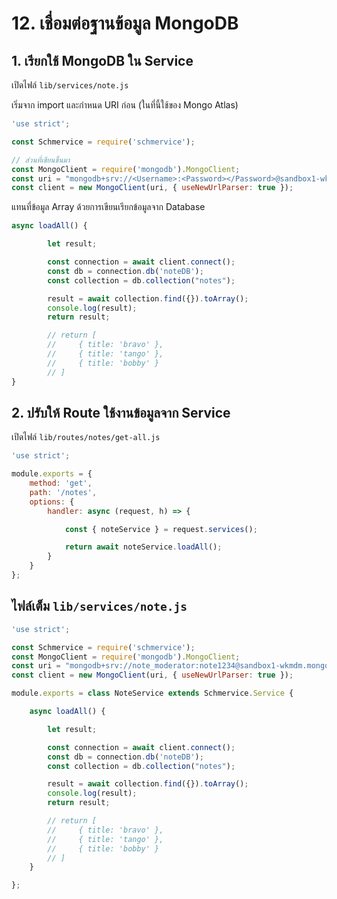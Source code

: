 # 12. เชื่อมต่อฐานข้อมูล MongoDB

## 1. เรียกใช้ MongoDB ใน Service

เปิดไฟล์ `lib/services/note.js`

เริ่มจาก import และกำหนด URI ก่อน (ในที่นี้ใช้ของ Mongo Atlas)

```js
'use strict';

const Schmervice = require('schmervice');

// ส่วนที่เขียนขึ้นมา
const MongoClient = require('mongodb').MongoClient;
const uri = "mongodb+srv://<Username>:<Password></Password>@sandbox1-wkmdm.mongodb.net/noteDB?retryWrites=true&w=majority";
const client = new MongoClient(uri, { useNewUrlParser: true });
```

แทนที่ข้อมูล Array ด้วยการเขียนเรียกข้อมูลจาก Database

```js
async loadAll() {

        let result;

        const connection = await client.connect();
        const db = connection.db('noteDB');
        const collection = db.collection("notes");

        result = await collection.find({}).toArray();
        console.log(result);
        return result;

        // return [
        //     { title: 'bravo' },
        //     { title: 'tango' },
        //     { title: 'bobby' }
        // ]
}
```

## 2. ปรับให้ Route ใช้งานข้อมูลจาก Service 

เปิดไฟล์ `lib/routes/notes/get-all.js`

```js
'use strict';

module.exports = {
    method: 'get',
    path: '/notes',
    options: {
        handler: async (request, h) => {

            const { noteService } = request.services();

            return await noteService.loadAll();
        }
    }
};
```

## ไฟล์เต็ม `lib/services/note.js`

```js
'use strict';

const Schmervice = require('schmervice');
const MongoClient = require('mongodb').MongoClient;
const uri = "mongodb+srv://note_moderator:note1234@sandbox1-wkmdm.mongodb.net/noteDB?retryWrites=true&w=majority";
const client = new MongoClient(uri, { useNewUrlParser: true });

module.exports = class NoteService extends Schmervice.Service {

    async loadAll() {

        let result;

        const connection = await client.connect();
        const db = connection.db('noteDB');
        const collection = db.collection("notes");

        result = await collection.find({}).toArray();
        console.log(result);
        return result;

        // return [
        //     { title: 'bravo' },
        //     { title: 'tango' },
        //     { title: 'bobby' }
        // ]
    }

};
```